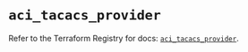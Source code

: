 # `aci_tacacs_provider`

Refer to the Terraform Registry for docs: [`aci_tacacs_provider`](https://registry.terraform.io/providers/ciscodevnet/aci/2.17.0/docs/resources/tacacs_provider).
